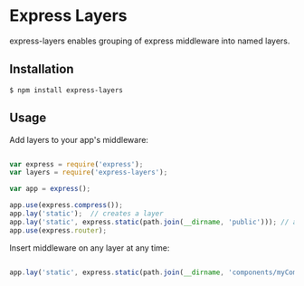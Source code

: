 # Express Layers

express-layers enables grouping of express middleware into named layers.

## Installation

```
$ npm install express-layers
```

## Usage

Add layers to your app's middleware:
```js

var express = require('express');
var layers = require('express-layers');

var app = express();

app.use(express.compress());
app.lay('static');  // creates a layer
app.lay('static', express.static(path.join(__dirname, 'public'))); // adds middleware to a layer
app.use(express.router);
```

Insert middleware on any layer at any time:
```js

app.lay('static', express.static(path.join(__dirname, 'components/myComponent/public'))); // will be executed before router
```